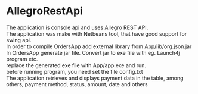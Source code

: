 
AllegroRestApi
====================

The application is console api and uses Allegro REST API.\
The application was make with Netbeans tool, that have good support for swing api.\
In order to compile OrdersApp add external library from App/lib/org.json.jar\
In OrdersApp generate jar file. Convert jar to exe file with eg. Launch4j program etc.\
replace the generated exe file with App/app.exe and run.\
before running program, you need set the file config.txt\
The application retrieves and displays payment data in the table, among others, payment method, status, amount, date and others
